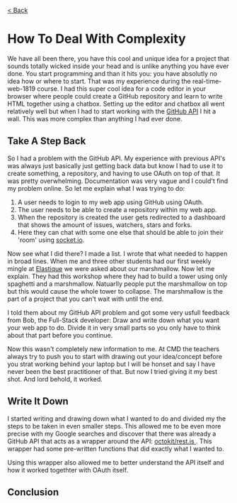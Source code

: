 [< Back](../README.md)

# How To Deal With Complexity
We have all been there, you have this cool and unique idea for a project that sounds totally wicked inside your head and is unlike anything you have ever done. You start programming and than it hits you: you have absolutly no idea how or where to start. That was my experience during the real-time-web-1819 course. I had this super cool idea for a code editor in your browser where people could create a GitHub repository and learn to write HTML together using a chatbox. Setting up the editor and chatbox all went relatively well but when I had to start working with the [GitHub API](https://developer.github.com/v3/) I hit a wall. This was more complex than anything I had ever done.

## Take A Step Back
So I had a problem with the GitHub API. My experience with previous API's was always just basically just getting back data but know I had to use it to create something, a repository, and having to use OAuth on top of that. It was pretty overwhelming. Documentation was very vague and I could't find my problem online. So let me explain what I was trying to do:

1. A user needs to login to my web app using GitHub using OAuth.
2. The user needs to be able to create a repository within my web app.
3. When the repository is created the user gets redirected to a dashboard that shows the amount of issues, watchers, stars and forks.
4. Here they can chat with some one else that should be able to join their 'room' using [socket.io](https://socket.io/).

Now see what I did there? I made a list. I wrote that what needed to happen in broad lines. When me and three other students had our first weekly mingle at [Elastique](https://www.elastique.nl/) we were asked about our marshmallow. Now let me explain. They had this workshop where they had to build a tower using only spaghetti and a marshmallow. Natuarlly people put the marshmallow on top but this would cause the whole tower to collapse. The marshmallow is the part of a project that you can't wait with until the end.

I told them about my GitHub API problem and got some very usfull feedback from Bob, the Full-Stack developer: Draw and write down what you want your web app to do. Divide it in very small parts so you only have to think about that part before you continue.

Now this wasn't completely new information to me. At CMD the teachers always try to push you to start with drawing out your idea/concept before you strat working behind your laptop but I will be honset and say I have never been the best practitioner of that. But now I tried giving it my best shot. And lord behold, it worked. 

## Write It Down
I started writing and drawing down what I wanted to do and divided my the steps to be taken in even smaller steps. This allowed me to be even more precise with my Google searches and discover that there was already a GitHub API that acts as a wrapper around the API: [octokit/rest.js
](https://octokit.github.io/rest.js/). This wrapper had some pre-written functions that did exactly what I wanted to. 

Using this wrapper also allowed me to better understand the API itself and how it worked togethter with OAuth itself.

## Conclusion
